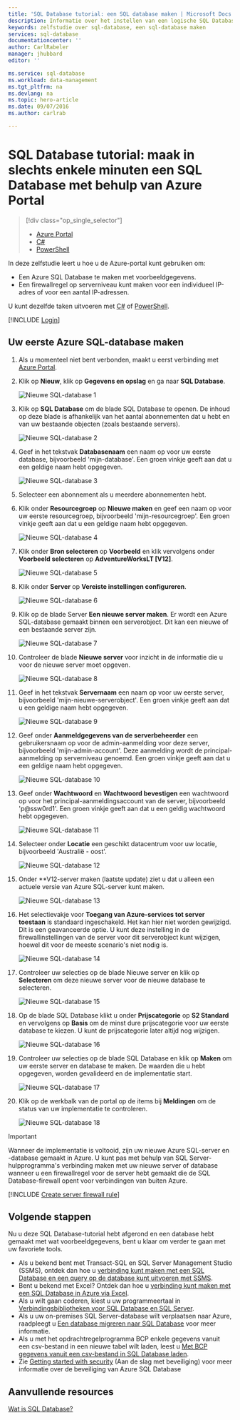 ```yaml
---
title: 'SQL Database tutorial: een SQL database maken | Microsoft Docs'
description: Informatie over het instellen van een logische SQL Database-server, een serverfirewallregel, een SQL Database en voorbeeldgegevens. Lees ook hoe u verbinding met clienthulpprogramma's maakt, gebruikers configureert en een databasefirewallregel instelt.
keywords: zelfstudie over sql-database, een sql-database maken
services: sql-database
documentationcenter: ''
author: CarlRabeler
manager: jhubbard
editor: ''

ms.service: sql-database
ms.workload: data-management
ms.tgt_pltfrm: na
ms.devlang: na
ms.topic: hero-article
ms.date: 09/07/2016
ms.author: carlrab

---
```

# SQL Database tutorial: maak in slechts enkele minuten een SQL Database met behulp van Azure Portal
> [!div class="op_single_selector"]
> * [Azure Portal](sql-database-get-started.md)
> * [C#](sql-database-get-started-csharp.md)
> * [PowerShell](sql-database-get-started-powershell.md)
> 
> 

In deze zelfstudie leert u hoe u de Azure-portal kunt gebruiken om:

* Een Azure SQL Database te maken met voorbeeldgegevens.
* Een firewallregel op serverniveau kunt maken voor een individueel IP-adres of voor een aantal IP-adressen.

U kunt dezelfde taken uitvoeren met [C#](sql-database-get-started-csharp.md) of [PowerShell](sql-database-get-started-powershell.md).

[!INCLUDE [Login](../../includes/azure-getting-started-portal-login.md)]

<a name="create-logical-server-bk"></a>

## Uw eerste Azure SQL-database maken
1. Als u momenteel niet bent verbonden, maakt u eerst verbinding met [Azure Portal](http://portal.azure.com).
2. Klik op **Nieuw**, klik op **Gegevens en opslag** en ga naar **SQL Database**.
   
    ![Nieuwe SQL-database 1](./media/sql-database-get-started/sql-database-new-database-1.png)
3. Klik op **SQL Database** om de blade SQL Database te openen. De inhoud op deze blade is afhankelijk van het aantal abonnementen dat u hebt en van uw bestaande objecten (zoals bestaande servers).
   
    ![Nieuwe SQL-database 2](./media/sql-database-get-started/sql-database-new-database-2.png)
4. Geef in het tekstvak **Databasenaam** een naam op voor uw eerste database, bijvoorbeeld 'mijn-database'. Een groen vinkje geeft aan dat u een geldige naam hebt opgegeven.
   
    ![Nieuwe SQL-database 3](./media/sql-database-get-started/sql-database-new-database-3.png)
5. Selecteer een abonnement als u meerdere abonnementen hebt.
6. Klik onder **Resourcegroep** op **Nieuwe maken** en geef een naam op voor uw eerste resourcegroep, bijvoorbeeld 'mijn-resourcegroep'. Een groen vinkje geeft aan dat u een geldige naam hebt opgegeven.
   
    ![Nieuwe SQL-database 4](./media/sql-database-get-started/sql-database-new-database-4.png)
7. Klik onder **Bron selecteren** op **Voorbeeld** en klik vervolgens onder **Voorbeeld selecteren** op **AdventureWorksLT [V12]**.
   
    ![Nieuwe SQL-database 5](./media/sql-database-get-started/sql-database-new-database-5.png)
8. Klik onder **Server** op **Vereiste instellingen configureren**.
   
    ![Nieuwe SQL-database 6](./media/sql-database-get-started/sql-database-new-database-6.png)
9. Klik op de blade Server **Een nieuwe server maken**. Er wordt een Azure SQL-database gemaakt binnen een serverobject. Dit kan een nieuwe of een bestaande server zijn.
   
    ![Nieuwe SQL-database 7](./media/sql-database-get-started/sql-database-new-database-7.png)
10. Controleer de blade **Nieuwe server** voor inzicht in de informatie die u voor de nieuwe server moet opgeven.
    
    ![Nieuwe SQL-database 8](./media/sql-database-get-started/sql-database-new-database-8.png)
11. Geef in het tekstvak **Servernaam** een naam op voor uw eerste server, bijvoorbeeld 'mijn-nieuwe-serverobject'. Een groen vinkje geeft aan dat u een geldige naam hebt opgegeven.
    
    ![Nieuwe SQL-database 9](./media/sql-database-get-started/sql-database-new-database-9.png)
12. Geef onder **Aanmeldgegevens van de serverbeheerder** een gebruikersnaam op voor de admin-aanmelding voor deze server, bijvoorbeeld 'mijn-admin-account'. Deze aanmelding wordt de principal-aanmelding op serverniveau genoemd. Een groen vinkje geeft aan dat u een geldige naam hebt opgegeven.
    
    ![Nieuwe SQL-database 10](./media/sql-database-get-started/sql-database-new-database-10.png)
13. Geef onder **Wachtwoord** en **Wachtwoord bevestigen** een wachtwoord op voor het principal-aanmeldingsaccount van de server, bijvoorbeeld 'p@ssw0rd1'. Een groen vinkje geeft aan dat u een geldig wachtwoord hebt opgegeven.
    
    ![Nieuwe SQL-database 11](./media/sql-database-get-started/sql-database-new-database-11.png)
14. Selecteer onder **Locatie** een geschikt datacentrum voor uw locatie, bijvoorbeeld 'Australië - oost'.
    
    ![Nieuwe SQL-database 12](./media/sql-database-get-started/sql-database-new-database-12.png)
15. Onder **V12-server maken (laatste update) ziet u dat u alleen een actuele versie van Azure SQL-server kunt maken.
    
    ![Nieuwe SQL-database 13](./media/sql-database-get-started/sql-database-new-database-13.png)
16. Het selectievakje voor **Toegang van Azure-services tot server toestaan** is standaard ingeschakeld. Het kan hier niet worden gewijzigd. Dit is een geavanceerde optie. U kunt deze instelling in de firewallinstellingen van de server voor dit serverobject kunt wijzigen, hoewel dit voor de meeste scenario's niet nodig is.
    
    ![Nieuwe SQL-database 14](./media/sql-database-get-started/sql-database-new-database-14.png)
17. Controleer uw selecties op de blade Nieuwe server en klik op **Selecteren** om deze nieuwe server voor de nieuwe database te selecteren.
    
    ![Nieuwe SQL-database 15](./media/sql-database-get-started/sql-database-new-database-15.png)
18. Op de blade SQL Database klikt u onder **Prijscategorie** op **S2 Standard** en vervolgens op **Basis** om de minst dure prijscategorie voor uw eerste database te kiezen. U kunt de prijscategorie later altijd nog wijzigen.
    
    ![Nieuwe SQL-database 16](./media/sql-database-get-started/sql-database-new-database-16.png)
19. Controleer uw selecties op de blade SQL Database en klik op **Maken** om uw eerste server en database te maken. De waarden die u hebt opgegeven, worden gevalideerd en de implementatie start.
    
    ![Nieuwe SQL-database 17](./media/sql-database-get-started/sql-database-new-database-17.png)
20. Klik op de werkbalk van de portal op de items bij **Meldingen** om de status van uw implementatie te controleren.
    
    ![Nieuwe SQL-database 18](./media/sql-database-get-started/sql-database-new-database-18.png)

> [!IMPORTANT]
> Wanneer de implementatie is voltooid, zijn uw nieuwe Azure SQL-server en -database gemaakt in Azure. U kunt pas met behulp van SQL Server-hulpprogramma's verbinding maken met uw nieuwe server of database wanneer u een firewallregel voor de server hebt gemaakt die de SQL Database-firewall opent voor verbindingen van buiten Azure.
> 
> 

[!INCLUDE [Create server firewall rule](../../includes/sql-database-create-new-server-firewall-portal.md)]

## Volgende stappen
Nu u deze SQL Database-tutorial hebt afgerond en een database hebt gemaakt met wat voorbeeldgegevens, bent u klaar om verder te gaan met uw favoriete tools.

* Als u bekend bent met Transact-SQL en SQL Server Management Studio (SSMS), ontdek dan hoe u [verbinding kunt maken met een SQL Database en een query op de database kunt uitvoeren met SSMS](sql-database-connect-query-ssms.md).
* Bent u bekend met Excel? Ontdek dan hoe u [verbinding kunt maken met een SQL Database in Azure via Excel](sql-database-connect-excel.md).
* Als u wilt gaan coderen, kiest u uw programmeertaal in [Verbindingsbibliotheken voor SQL Database en SQL Server](sql-database-libraries.md).
* Als u uw on-premises SQL Server-database wilt verplaatsen naar Azure, raadpleegt u [Een database migreren naar SQL Database](sql-database-cloud-migrate.md) voor meer informatie.
* Als u met het opdrachtregelprogramma BCP enkele gegevens vanuit een csv-bestand in een nieuwe tabel wilt laden, leest u [Met BCP gegevens vanuit een csv-bestand in SQL Database laden](sql-database-load-from-csv-with-bcp.md).
* Zie [Getting started with security](sql-database-get-started-security.md) (Aan de slag met beveiliging) voor meer informatie over de beveiliging van Azure SQL Database

## Aanvullende resources
[Wat is SQL Database?](sql-database-technical-overview.md)

<!---HONumber=Sep16_HO3-->


